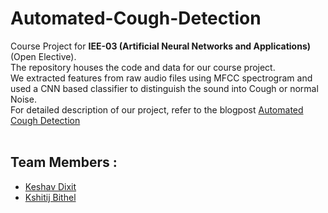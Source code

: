 # Automated-Cough-Detection
Course Project for **IEE-03 (Artificial Neural Networks and Applications)** (Open Elective). <br/>
The repository houses the code and data for our course project.<br/> We extracted features from raw audio files using MFCC spectrogram and used a CNN based classifier to distinguish the sound into Cough or normal Noise. <br/>
For detailed description of our project, refer to the blogpost 
[Automated Cough Detection](https://kbithel.medium.com/audio-classification-for-cough-detection-11c1a9854d2b) <br/>
</br>
## Team Members : 
- [Keshav Dixit](https://github.com/Keshav242)
- [Kshitij Bithel](https://github.com/KSHITIJBITHEL)
